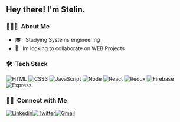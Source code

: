 

<h2> Hey there! I'm  Stelin.</h2>

<h3> 👨🏻‍💻 &nbsp;About Me </h3>

- 🎓 &nbsp; Studying Systems engineering 
- 👯 &nbsp;  Im looking to collaborate on WEB Projects 


<h3> 🛠 &nbsp;Tech Stack</h3>

![HTML](https://img.shields.io/badge/HTML5-E34F26?style=for-the-badge&logo=html5&logoColor=white "HTML") ![CSS3](https://img.shields.io/badge/CSS3-1572B6?style=for-the-badge&logo=css3&logoColor=white "CSS3") ![JavaScript](https://img.shields.io/badge/JavaScript-323330?style=for-the-badge&logo=javascript&logoColor=F7DF1E) ![Node](https://img.shields.io/badge/Node.js-339933?style=for-the-badge&logo=nodedotjs&logoColor=white "Node")
![React](https://img.shields.io/badge/React-20232A?style=for-the-badge&logo=react&logoColor=61DAFB "React") ![Redux](https://img.shields.io/badge/Redux-593D88?style=for-the-badge&logo=redux&logoColor=white "Redux") ![Firebase](https://img.shields.io/badge/firebase-ffca28?style=for-the-badge&logo=firebase&logoColor=black "Firebase") ![Express](https://img.shields.io/badge/Express.js-000000?style=for-the-badge&logo=express&logoColor=white "Express")
<br/>
<h3> 🤝🏻 &nbsp;Connect with Me </h3>

[![Linkedin](https://img.shields.io/badge/LinkedIn-0077B5?style=for-the-badge&logo=linkedin&logoColor=white "Linkedin")](https://www.linkedin.com/in/stelin-larios/ "Linkedin")[![Twitter](https://img.shields.io/badge/Twitter-1DA1F2?style=for-the-badge&logo=twitter&logoColor=white "Twitter")](https://twitter.com/StelinUwU "Twitter")[![Gmail](https://img.shields.io/badge/Gmail-D14836?style=for-the-badge&logo=gmail&logoColor=white "Gmail")](mailto:stelin.contacto@gmail.com?subject=Email "Gmail")
